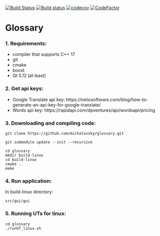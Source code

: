 [![Build Status](https://travis-ci.org/michalovsky/glossary.svg?branch=master)](https://travis-ci.org//michalovsky/glossary)
[![Build status](https://ci.appveyor.com/api/projects/status/qknnoy8h9u5stvyt/branch/master?svg=true)](https://ci.appveyor.com/project/michalovsky/glossary/branch/master)
[![codecov](https://codecov.io/gh/michalovsky/glossary/branch/master/graph/badge.svg)](https://codecov.io/gh/michalovsky/glossary)
[![CodeFactor](https://www.codefactor.io/repository/github/michalovsky/glossary/badge)](https://www.codefactor.io/repository/github/michalovsky/glossary)

# Glossary

<h3>1. Requirements:</h3>
<ul>
  <li>compiler that supports C++ 17</li>
  <li>git</li>
  <li>cmake</li>
  <li>boost</li>
  <li>Qt 5.12 (at least)</li>
</ul>

<h3>2. Get api keys:</h3>
<ul>
  <li>Google Translate api key: 
    https://neliosoftware.com/blog/how-to-generate-an-api-key-for-google-translate/
  </li> 
  <li>Words api key:
  https://rapidapi.com/dpventures/api/wordsapi/pricing
  </li>
</ul>

<h3>3. Downloading and compiling code:</h3>

    git clone https://github.com/michalovsky/glossary.git

    git submodule update --init --recursive

    cd glossary
    mkdir build-linux
    cd build-linux
    cmake ..
    make
    
<h3>4. Run application: </h3>
    In build-linux directory:

    src/gui/gui


<h3>5. Running UTs for linux:</h3>

    cd glossary
    ./runUT_linux.sh



